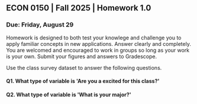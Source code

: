 

<div style="margin-top: -70px;"></div>

## ECON 0150 | Fall 2025 | Homework 1.0

### Due: Friday, August 29

Homework is designed to both test your knowlege and challenge you to apply familiar concepts in new applications. Answer clearly and completely. You are welcomed and encouraged to work in groups so long as your work is your own. Submit your figures and answers to Gradescope.

Use the class survey dataset to answer the following questions.

#### Q1. What type of variable is 'Are you a excited for this class?'



#### Q2. What type of variable is 'What is your major?'





